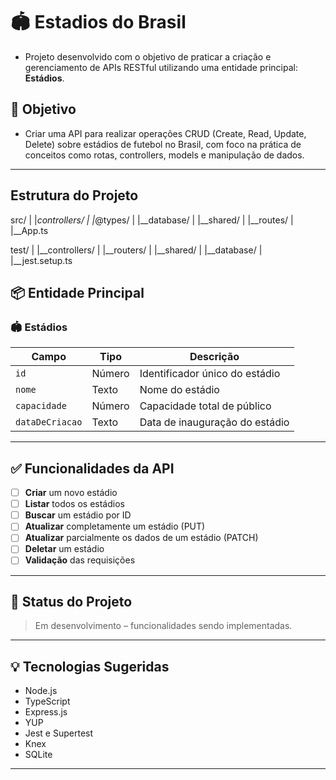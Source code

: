 # 🏟️ Estadios do Brasil

- Projeto desenvolvido com o objetivo de praticar a criação e gerenciamento de APIs RESTful utilizando uma entidade principal: **Estádios**.

## 📌 Objetivo

- Criar uma API para realizar operações CRUD (Create, Read, Update, Delete) sobre estádios de futebol no Brasil, com foco na prática de conceitos como rotas, controllers, models e manipulação de dados.

---

## Estrutura do Projeto

src/
  |
  |_controllers/
  |
  |_@types/
  |
  |__database/
  |
  |__shared/
  |
  |__routes/
  |
  |__App.ts

test/
  |
  |__controllers/
  |
  |__routers/
  |
  |__shared/
  |
  |__database/
  |
  |__jest.setup.ts

## 📦 Entidade Principal

### 🏟️ Estádios

| Campo           | Tipo   | Descrição                      |
| --------------- | ------ | ------------------------------ |
| `id`            | Número | Identificador único do estádio |
| `nome`          | Texto  | Nome do estádio                |
| `capacidade`    | Número | Capacidade total de público    |
| `dataDeCriacao` | Texto  | Data de inauguração do estádio |

---

## ✅ Funcionalidades da API

* [ ] **Criar** um novo estádio
* [ ] **Listar** todos os estádios
* [ ] **Buscar** um estádio por ID
* [ ] **Atualizar** completamente um estádio (PUT)
* [ ] **Atualizar** parcialmente os dados de um estádio (PATCH)
* [ ] **Deletar** um estádio
* [ ] **Validação** das requisições

---

## 🚧 Status do Projeto

> Em desenvolvimento – funcionalidades sendo implementadas.

---

## 💡 Tecnologias Sugeridas 

* Node.js
* TypeScript
* Express.js
* YUP 
* Jest e Supertest
* Knex
* SQLite

---